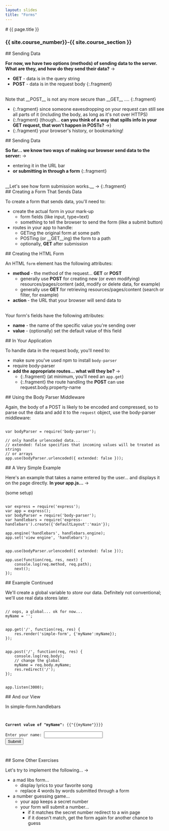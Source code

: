 ```yaml
---
layout: slides
title: "Forms"
---
```

<section markdown="block" class="intro-slide">
# {{ page.title }}

### {{ site.course_number}}-{{ site.course_section }}

<p><small></small></p>
</section>
<section markdown="block">
## Sending Data


__For now, we have two options (methods) of sending data to the server. What are they, and how do they send their data?__ &rarr;

* __GET__ - data is in the query string
* __POST__ - data is in the request body
{:.fragment}

<br>
Note that __POST__ is not any more secure than __GET__ ....
{:.fragment}

* {:.fragment} since someone eavesdropping on your request can still see all parts of it (including the body, as long as it's not over HTTPS) 
* {:.fragment} (though... __can you think of a way that spills info in your GET request, that won't happen in POSTs?__ &rarr;)
* {:.fragment} your browser's history, or bookmarking!
</section>

<section markdown="block">
## Sending Data

__So far... we know two ways of making our browser send data to the server:__ &rarr;

* entering it in the URL bar
* __or submitting in through a form__
{:.fragment}

<br>
__Let's see how form submission works.__ &rarr;
{:.fragment}
</section>

<section markdown="block">
## Creating a Form That Sends Data

To create a form that sends data, you'll need to:

* create the actual form in your mark-up
	* form fields (like input, type=text)
	* something to tell the browser to send the form (like a submit button)
* routes in your app to handle:
	* GETing the original form at some path
	* POSTing (or __GET__ing) the form to a path
	* optionally, __GET__ after submission
</section>

<section markdown="block">
## Creating the HTML Form

An HTML <code>form</code> element has the following attributes:

* __method__ - the method of the request... __GET__ or __POST__
	* generally use __POST__ for creating new (or even modifying) resources/pages/content (add, modify or delete data, for example)
	* generally use __GET__ for retrieving resources/pages/content (search or filter, for example)
* __action__ - the URL that your browser will send data to

<br>
Your form's fields have the following attributes:

* __name__ - the name of the specific value you're sending over
* __value__ - (optionally) set the default value of this field
</section>

<section markdown="block">
## In Your Application

To handle data in the request body, you'll need to:

* make sure you've used npm to install <code>body-parser</code>
* require body-parser
* __add the appropriate routes... what will they be?__ &rarr;
	* {:.fragment} (at minimum, you'll need an <code>app.get</code>)
	* {:.fragment} the route handling the __POST__ can use request.body.property-name
</section>

<section markdown="block">
## Using the Body Parser Middleware

Again, the body of a POST is likely to be encoded and compressed, so to parse out the data and add it to the <code>request</code> object, use the body-parser middleware:

<pre><code data-trim contenteditable>
var bodyParser = require('body-parser');

// only handle urlencoded data...
// extended: false specifies that incoming values will be treated as strings
// or arrays
app.use(bodyParser.urlencoded({ extended: false }));
</code></pre>
</section>

<section markdown="block">
## A Very Simple Example

Here's an example that takes a name entered by the user... and displays it on the page directly. __In your app.js...__ &rarr;

(some setup)

<pre><code data-trim contenteditable>
var express = require('express');
var app = express();
var bodyParser = require('body-parser');
var handlebars = require('express-handlebars').create({'defaultLayout':'main'});

app.engine('handlebars', handlebars.engine);
app.set('view engine', 'handlebars');
</code></pre>
<pre><code data-trim contenteditable>
app.use(bodyParser.urlencoded({ extended: false }));

app.use(function(req, res, next) {
	console.log(req.method, req.path);
	next();
});
</code></pre>

</section>
<section markdown="block">
## Example Continued

We'll create a global variable to _store_ our data. Definitely not conventional; we'll use real data stores later.

<pre><code data-trim contenteditable>
// oops, a global... ok for now...
myName = '';
</code></pre>
<pre><code data-trim contenteditable>
app.get('/', function(req, res) {
	res.render('simple-form', {'myName':myName});
});
</code></pre>
<pre><code data-trim contenteditable>
app.post('/', function(req, res) {
	console.log(req.body);
	// change the global
	myName = req.body.myName;
	res.redirect('/');
});
</code></pre>
<pre><code data-trim contenteditable>
app.listen(3000);
</code></pre>

</section>

<section markdown="block">
## And our View

In simple-form.handlebars

<pre><code data-trim contenteditable>

<strong>Current value of "myName":</strong> {{"{{myName"}}}}
<form method="POST" action="/">
Enter your name: <input type='text' name="myName">
<input type="submit">
</form>
</code></pre>
</section>

<section markdown="block">
## Some Other Exercises

Let's try to implement the following... &rarr;

* a mad libs form...
	* display lyrics to your favorite song
	* replace 4 words by words submitted through a form
* a number guessing game...
	* your app keeps a secret number
	* your form will submit a number... 
		* if it matches the secret number redirect to a win page
		* if it doesn't match, get the form again for another chance to guess
</section>


